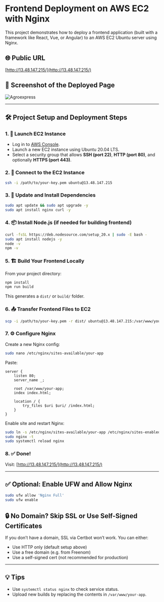 
# Frontend Deployment on AWS EC2 with Nginx

This project demonstrates how to deploy a frontend application (built with a framework like React, Vue, or Angular) to an AWS EC2 Ubuntu server using Nginx.

## 🌐 Public URL

[http://13.48.147.215/](http://13.48.147.215/)

## 📸 Screenshot of the Deployed Page

![Agroexpress](downloads/screenshot.png)

---

## 🛠️ Project Setup and Deployment Steps

### 1. 🚀 Launch EC2 Instance
- Log in to [AWS Console](https://aws.amazon.com/).
- Launch a new EC2 instance using Ubuntu 20.04 LTS.
- Select a security group that allows **SSH (port 22)**, **HTTP (port 80)**, and optionally **HTTPS (port 443)**.

### 2. 🔑 Connect to the EC2 Instance
```bash
ssh -i /path/to/your-key.pem ubuntu@13.48.147.215
```

### 3. 🧰 Update and Install Dependencies
```bash
sudo apt update && sudo apt upgrade -y
sudo apt install nginx curl -y
```

### 4. 📦 Install Node.js (if needed for building frontend)
```bash
curl -fsSL https://deb.nodesource.com/setup_20.x | sudo -E bash -
sudo apt install nodejs -y
node -v
npm -v
```

### 5. 🏗️ Build Your Frontend Locally
From your project directory:
```bash
npm install
npm run build
```
This generates a `dist/` or `build/` folder.

### 6. 📤 Transfer Frontend Files to EC2
```bash
scp -i /path/to/your-key.pem -r dist/ ubuntu@13.48.147.215:/var/www/your-app
```

### 7. ⚙️ Configure Nginx
Create a new Nginx config:
```bash
sudo nano /etc/nginx/sites-available/your-app
```
Paste:
```nginx
server {
    listen 80;
    server_name _;

    root /var/www/your-app;
    index index.html;

    location / {
        try_files $uri $uri/ /index.html;
    }
}
```
Enable site and restart Nginx:
```bash
sudo ln -s /etc/nginx/sites-available/your-app /etc/nginx/sites-enabled/
sudo nginx -t
sudo systemctl reload nginx
```

### 8. ✅ Done!
Visit: [http://13.48.147.215/](http://13.48.147.215/)

---

## ✅ Optional: Enable UFW and Allow Nginx
```bash
sudo ufw allow 'Nginx Full'
sudo ufw enable
```

## 🔒 No Domain? Skip SSL or Use Self-Signed Certificates

If you don’t have a domain, SSL via Certbot won’t work. You can either:
- Use HTTP only (default setup above)
- Use a free domain (e.g. from Freenom)
- Use a self-signed cert (not recommended for production)

---

## 💡 Tips
- Use `systemctl status nginx` to check service status.
- Upload new builds by replacing the contents in `/var/www/your-app`.
